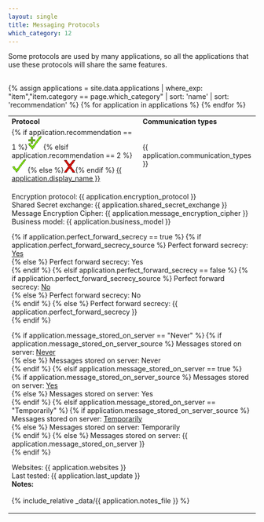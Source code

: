 ```yaml
---
layout: single
title: Messaging Protocols
which_category: 12
---
```

Some protocols are used by many applications, so all the applications that use these protocols will share the same features.<br>
<br>

<table class="w3-table w3-striped w3-bordered">
  <tr class="w3-dark-grey">
  <td><b>Protocol</b></td>
  <td><b>Communication types</b></td></tr>
{% assign applications = site.data.applications | where_exp: "item","item.category == page.which_category" | sort: 'name' | sort: 'recommendation' %}
{% for application in applications %}
<tr id="{{ application.name }}" >
  <td>
    {% if application.recommendation == 1 %}<img src="images/checkmarkplus.gif">
    {% elsif application.recommendation == 2 %}<img src="images/checkmark.gif">
    {% else %}<img src="images/x.gif">{% endif %}
    <a href="{{ application.url }}">{{ application.display_name }}</a>
  </td>
  <td>{{ application.communication_types }}</td>
</tr>
<tr><td colspan="4">
  
  Encryption protocol: {{ application.encryption_protocol }}<br>
  Shared Secret exchange: {{ application.shared_secret_exchange }}<br>
  Message Encryption Cipher: {{ application.message_encryption_cipher }}<br>
  Business model: {{ application.business_model }}<br>

{% if application.perfect_forward_secrecy == true %}
  {% if application.perfect_forward_secrecy_source %}
	Perfect forward secrecy: <span class="green"><a href="{{ application.perfect_forward_secrecy_source }}">Yes</a></span><br>
	{% else %}
	Perfect forward secrecy: <span class="green">Yes</span><br>
	{% endif %}
{% elsif application.perfect_forward_secrecy == false %}
  {% if application.perfect_forward_secrecy_source %}
	Perfect forward secrecy: <span class="red"><a href="{{ application.perfect_forward_secrecy_source }}">No</a></span><br>
	{% else %}
	Perfect forward secrecy: <span class="red">No</span><br>
	{% endif %}
{% else %}
	Perfect forward secrecy: {{ application.perfect_forward_secrecy }}<br>
{% endif %}

{% if application.message_stored_on_server == "Never" %}
  {% if application.message_stored_on_server_source %}
	Messages stored on server: <span class="green"><a href="{{ application.message_stored_on_server_source }}">Never</a></span><br>
	{% else %}
	Messages stored on server: <span class="green">Never</span><br>
	{% endif %}
{% elsif application.message_stored_on_server == true %}
  {% if application.message_stored_on_server_source %}
	Messages stored on server: <span class="red"><a href="{{ application.message_stored_on_server_source }}">Yes</a></span><br>
	{% else %}
	Messages stored on server: <span class="red">Yes</span><br>
	{% endif %}
{% elsif application.message_stored_on_server == "Temporarily" %}
  {% if application.message_stored_on_server_source %}
	Messages stored on server: <span class="yellow"><a href="{{ application.message_stored_on_server_source }}">Temporarily</a></span><br>
	{% else %}
	Messages stored on server: <span class="yellow">Temporarily</span><br>
	{% endif %}
{% else %}
	Messages stored on server: {{ application.message_stored_on_server }}<br>
{% endif %}


  Websites: {{ application.websites }}<br>
  Last tested: {{ application.last_update }}<br>
  <b>Notes:</b><br>
  <br>
  {% include_relative _data/{{ application.notes_file }} %}
</td></tr>
{% endfor %}

</table>
